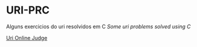 # URI-PRC

Alguns exercicios do uri resolvidos em C
*Some uri problems solved using C*

<a href="https://www.urionlinejudge.com.br/judge/en/categories">Uri Online Judge</a>
